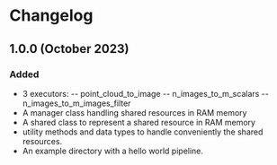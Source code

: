 # Changelog

## 1.0.0 (October 2023)

### Added
- 3 executors:
    -- point_cloud_to_image
    -- n_images_to_m_scalars
    -- n_images_to_m_images_filter
- A manager class handling shared resources in RAM memory
- A shared class to represent a shared resource in RAM memory
- utility methods and data types to handle conveniently the shared resources.
- An example directory with a hello world pipeline.